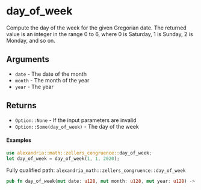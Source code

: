 # day_of_week

Compute the day of the week for the given Gregorian date. The returned value is an integer in the range 0 to 6, where 0 is Saturday, 1 is Sunday, 2 is Monday, and so on.

## Arguments

- `date` - The date of the month
- `month` - The month of the year
- `year` - The year

## Returns

- `Option::None` - If the input parameters are invalid
- `Option::Some(day_of_week)` - The day of the week

#### Examples

```rust
use alexandria::math::zellers_congruence::day_of_week;
let day_of_week = day_of_week(1, 1, 2020);
```

Fully qualified path: `alexandria_math::zellers_congruence::day_of_week`

```rust
pub fn day_of_week(mut date: u128, mut month: u128, mut year: u128) -> Option<u128>
```

